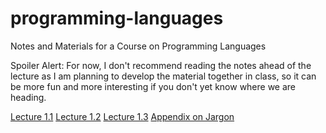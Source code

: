 # programming-languages
Notes and Materials for a Course on Programming Languages

Spoiler Alert: For now, I don't recommend reading the notes ahead of the lecture as I am planning to develop the material together in class, so it can be more fun and more interesting if you don't yet know where we are heading. 

[Lecture 1.1](https://github.com/alexhkurz/programming-languages/blob/master/lecture-1.1.md)
[Lecture 1.2](https://github.com/alexhkurz/programming-languages/blob/master/lecture-1.2.md)
[Lecture 1.3](https://github.com/alexhkurz/programming-languages/blob/master/lecture-1.3.md)
[Appendix on Jargon](https://github.com/alexhkurz/programming-languages/blob/master/appendix-jargon.md)
